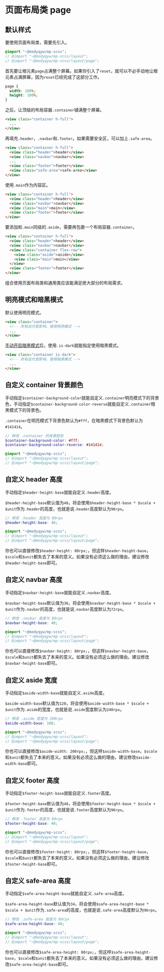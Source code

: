 # 页面布局类 page

## 默认样式

要使用页面布局类，需要先引入。

```scss
@import "~@modyqyw/mp-scss";
// @import "~@modyqyw/mp-scss/layout";
// @import "~@modyqyw/mp-scss/layout/page";
```

首先要让根元素`page`占满整个屏幕。如果你引入了`reset`，就可以不必手动地让根元素占满屏幕，因为`reset`已经完成了这部分工作。

```css
page {
  width: 100%;
  height: 100%;
}
```

之后，让顶级的布局容器`.container`铺满整个屏幕。

```html
<view class="container h-full">
  ...
</view>
```

再填充`.header`，`.navbar`和`.footer`。如果需要安全区，可以加上`.safe-area`。

```html
<view class="container h-full">
  <view class="header">header</view>
  <view class="navbar">navbar</view>
  ...
  <view class="footer">footer</view>
  <view class="safe-area">safe-area</view>
</view>
```

使用`.main`作为内容区。

```html
<view class="container h-full">
  <view class="header">header</view>
  <view class="navbar">navbar</view>
  <view class="main">main</view>
  <view class="footer">footer</view>
</view>
```

要添加和`.main`同级的`.aside`，需要再包裹一个布局容器`.container`。

```html
<view class="container h-full">
  <view class="header">header</view>
  <view class="navbar">navbar</view>
  <view class="container flex-row">
    <view class="aside">aside</view>
    <view class="main">main</view>
  </view>
  <view class="footer">footer</view>
</view>
```

组合使用页面布局类和通用类应该能满足绝大部分的布局需求。

## 明亮模式和暗黑模式

默认使用明亮模式。

```html
<view class="container">
  <!-- 所有后代受影响，使用明亮模式 -->
  ...
</view>
```

[手动开启暗黑模式](../advance/README.md#明亮模式和暗黑模式)后，使用`.is-dark`就能指定使用暗黑模式。

```html
<view class="container is-dark">
  <!-- 所有后代受影响，使用暗黑模式 -->
  ...
</view>
```

## 自定义 container 背景颜色

手动指定`$container-background-color`就能自定义`.container`明亮模式下的背景色，手动指定`$container-background-color-reverse`就能自定义`.container`暗黑模式下的背景色。

`.container`在明亮模式下背景色默认为`#fff`，在暗黑模式下背景色默认为`#141414`。

```scss
// 修改 .container 的背景颜色
$container-background-color: #fff;
$container-background-color-reverse: #141414;

@import "~@modyqyw/mp-scss";
// @import "~@modyqyw/mp-scss/layout";
// @import "~@modyqyw/mp-scss/layout/page";
```

## 自定义 header 高度

手动指定`$header-height-base`就能自定义`.header`高度。

`$header-height-base`默认值为`48`，将会使用`$header-height-base * $scale + $unit`作为`.header`的高度，也就是说`.header`高度默认为`96rpx`。

```scss
// 修改 .header 高度为 80rpx
$header-height-base: 40;

@import "~@modyqyw/mp-scss";
// @import "~@modyqyw/mp-scss/layout";
// @import "~@modyqyw/mp-scss/layout/page";
```

你也可以直接修改`$header-height: 80rpx;`，但这样`$header-height-base`，`$scale`和`$unit`都失去了本来的意义。如果没有必须这么做的理由，建议修改`$header-height-base`即可。

## 自定义 navbar 高度

手动指定`$navbar-height-base`就能自定义`.navbar`高度。

`$navbar-height-base`默认值为`36`，将会使用`$navbar-height-base * $scale + $unit`作为`.navbar`的高度，也就是说`.navbar`高度默认为`72rpx`。

```scss
// 修改 .navbar 高度为 80rpx
$navbar-height-base: 40;

@import "~@modyqyw/mp-scss";
// @import "~@modyqyw/mp-scss/layout";
// @import "~@modyqyw/mp-scss/layout/page";
```

你也可以直接修改`$navbar-height: 80rpx;`，但这样`$navbar-height-base`，`$scale`和`$unit`都失去了本来的意义。如果没有必须这么做的理由，建议修改`$navbar-height-base`即可。

## 自定义 aside 宽度

手动指定`$aside-width-base`就能自定义`.aside`高度。

`$aside-width-base`默认值为`120`，将会使用`$aside-width-base * $scale + $unit`作为`.aside`的宽度，也就是说`.aside`宽度默认为`240rpx`。

```scss
// 修改 .aside 宽度为 200rpx
$aside-width-base: 100;

@import "~@modyqyw/mp-scss";
// @import "~@modyqyw/mp-scss/layout";
// @import "~@modyqyw/mp-scss/layout/page";
```

你也可以直接修改`$aside-width: 200rpx;`，但这样`$aside-width-base`，`$scale`和`$unit`都失去了本来的意义。如果没有必须这么做的理由，建议修改`$aside-width-base`即可。

## 自定义 footer 高度

手动指定`$footer-height-base`就能自定义`.footer`高度。

`$footer-height-base`默认值为`48`，将会使用`$footer-height-base * $scale + $unit`作为`.footer`的高度，也就是说`.footer`高度默认为`96rpx`。

```scss
// 修改 .footer 高度为 80rpx
$footer-height-base: 40;

@import "~@modyqyw/mp-scss";
// @import "~@modyqyw/mp-scss/layout";
// @import "~@modyqyw/mp-scss/layout/page";
```

你也可以直接修改`$footer-height: 80rpx;`，但这样`$footer-height-base`，`$scale`和`$unit`都失去了本来的意义。如果没有必须这么做的理由，建议修改`$footer-height-base`即可。

## 自定义 safe-area 高度

手动指定`$safe-area-height-base`就能自定义`.safe-area`高度。

`$safe-area-height-base`默认值为`34`，将会使用`$safe-area-height-base * $scale + $unit`作为`.safe-area`的高度，也就是说`.safe-area`高度默认为`96rpx`。

```scss
// 修改 .safe-area 高度为 80rpx
$safe-area-height-base: 40;

@import "~@modyqyw/mp-scss";
// @import "~@modyqyw/mp-scss/layout";
// @import "~@modyqyw/mp-scss/layout/page";
```

你也可以直接修改`$safe-area-height: 80rpx;`，但这样`$safe-area-height-base`，`$scale`和`$unit`都失去了本来的意义。如果没有必须这么做的理由，建议修改`$safe-area-height-base`即可。
